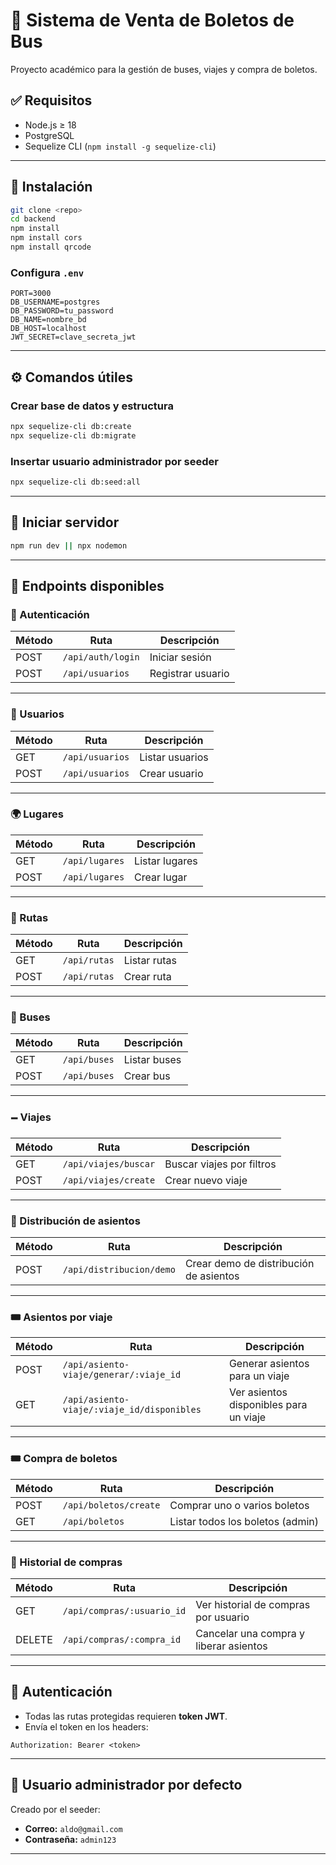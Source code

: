# 🚌 Sistema de Venta de Boletos de Bus

Proyecto académico para la gestión de buses, viajes y compra de boletos.

## ✅ Requisitos

* Node.js ≥ 18
* PostgreSQL
* Sequelize CLI (`npm install -g sequelize-cli`)

---

## 🔧 Instalación

```bash
git clone <repo>
cd backend
npm install
npm install cors
npm install qrcode

```

### Configura `.env`

```env
PORT=3000
DB_USERNAME=postgres
DB_PASSWORD=tu_password
DB_NAME=nombre_bd
DB_HOST=localhost
JWT_SECRET=clave_secreta_jwt
```

---

## ⚙️ Comandos útiles

### Crear base de datos y estructura

```bash
npx sequelize-cli db:create
npx sequelize-cli db:migrate
```

### Insertar usuario administrador por seeder

```bash
npx sequelize-cli db:seed:all
```

---

## 🚀 Iniciar servidor

```bash
npm run dev || npx nodemon

```

---

## 📌 Endpoints disponibles

### 🔐 Autenticación

| Método | Ruta              | Descripción       |
| ------ | ----------------- | ----------------- |
| POST   | `/api/auth/login` | Iniciar sesión    |
| POST   | `/api/usuarios`   | Registrar usuario |

---

### 👤 Usuarios

| Método | Ruta            | Descripción     |
| ------ | --------------- | --------------- |
| GET    | `/api/usuarios` | Listar usuarios |
| POST   | `/api/usuarios` | Crear usuario   |

---

### 🌍 Lugares

| Método | Ruta           | Descripción    |
| ------ | -------------- | -------------- |
| GET    | `/api/lugares` | Listar lugares |
| POST   | `/api/lugares` | Crear lugar    |

---

### 🛃️ Rutas

| Método | Ruta         | Descripción  |
| ------ | ------------ | ------------ |
| GET    | `/api/rutas` | Listar rutas |
| POST   | `/api/rutas` | Crear ruta   |

---

### 🚌 Buses

| Método | Ruta         | Descripción  |
| ------ | ------------ | ------------ |
| GET    | `/api/buses` | Listar buses |
| POST   | `/api/buses` | Crear bus    |

---

### 🗕️ Viajes

| Método | Ruta                 | Descripción               |
| ------ | -------------------- | ------------------------- |
| GET    | `/api/viajes/buscar` | Buscar viajes por filtros |
| POST   | `/api/viajes/create` | Crear nuevo viaje         |

---

### 👖 Distribución de asientos

| Método | Ruta                     | Descripción                            |
| ------ | ------------------------ | -------------------------------------- |
| POST   | `/api/distribucion/demo` | Crear demo de distribución de asientos |

---

### 🎟️ Asientos por viaje

| Método | Ruta                                       | Descripción                            |
| ------ | ------------------------------------------ | -------------------------------------- |
| POST   | `/api/asiento-viaje/generar/:viaje_id`     | Generar asientos para un viaje         |
| GET    | `/api/asiento-viaje/:viaje_id/disponibles` | Ver asientos disponibles para un viaje |

---

### 🎟️️ Compra de boletos

| Método | Ruta                  | Descripción                      |
| ------ | --------------------- | -------------------------------- |
| POST   | `/api/boletos/create` | Comprar uno o varios boletos     |
| GET    | `/api/boletos`        | Listar todos los boletos (admin) |

---

### 💼 Historial de compras

| Método | Ruta                       | Descripción                            |
| ------ | -------------------------- | -------------------------------------- |
| GET    | `/api/compras/:usuario_id` | Ver historial de compras por usuario   |
| DELETE | `/api/compras/:compra_id`  | Cancelar una compra y liberar asientos |

---

## 🔐 Autenticación

* Todas las rutas protegidas requieren **token JWT**.
* Envía el token en los headers:

```http
Authorization: Bearer <token>
```

---

## 🧪 Usuario administrador por defecto

Creado por el seeder:

* **Correo:** `aldo@gmail.com`
* **Contraseña:** `admin123`

---


